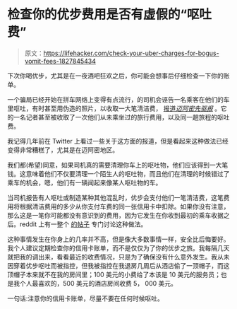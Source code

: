 # 检查你的优步费用是否有虚假的“呕吐费”

> 原文：<https://lifehacker.com/check-your-uber-charges-for-bogus-vomit-fees-1827845434>

下次你喝优步，尤其是在一夜酒吧狂欢之后，你可能会想事后仔细检查一下你的账单。



一个骗局已经开始在拼车网络上变得有点流行，的司机会诬告一名乘客在他们的车里呕吐，有时甚至用伪造的照片，以收取一大笔清洁费， [报道*迈阿密先驱报*](https://www.miamiherald.com/news/business/article215299675.html) 。它的一名记者甚至被收取了一次他们从未乘坐过的旅行费用，以及同一趟旅程的呕吐费。

我记得几年前在 Twitter 上看过一些关于这方面的报道，但是看起来这种做法已经变得非常糟糕了，尤其是在迈阿密地区。

我们都(希望)同意，如果司机真的需要清理你车上的呕吐物，他们应该得到一大笔钱。这意味着他们不仅要清理一个陌生人的呕吐物，而且他们在清理的时候错过了乘车的机会，嗯，他们有一辆闻起来像某人呕吐物的车。

当司机报告有人呕吐或制造某种其他混乱时，优步会支付他们一笔清洁费，这笔费用将根据清洁费用的多少从你支付车费的同一张信用卡中扣除。如果你没有注意，那么这是一笔你可能都没有意识到的费用，因为它发生在你收到最初的乘车收据之后。reddit 上有一整个 [的帖子](https://old.reddit.com/r/uberdrivers/comments/910kt8/its_called_vomit_fraud_and_it_could_make_your/e2v96m7/) 专门讨论这种做法。

这种事情发生在你身上的几率并不高，但是像大多数事情一样，安全比后悔要好。我个人建议定期检查你的信用卡账单，而不是仅仅为了你的优步之旅。我每隔几天就把我的调出来，看看最近的收费情况，只是为了确保没有什么意外发生。我从未因穿着优步呕吐而被指控，但我被指控在我退房几周后从酒店偷了一顶帽子，而这顶帽子本来就不在我的房间里；100 美元的小费给了本该是 10 美元的服务员；也是我个人最喜欢的，500 美元的酒店房间收费 5， 000 美元。

一句话:注意你的信用卡账单，尽量不要在任何时候呕吐。